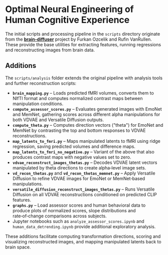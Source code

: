 # Optimal Neural Engineering of Human Cognitive Experience

The initial scripts and processing pipeline in the `scripts` directory originate from the [**brain-diffuser**](https://github.com/furkanozcelik/brain-diffuser) project by Furkan Ozcelik and Rufin VanRullen. These provide the base utilities for extracting features, running regressions and reconstructing images from brain data.

## Additions

The `scripts/analysis` folder extends the original pipeline with analysis tools and further reconstruction scripts:

- **`brain_mapping.py`** – Loads predicted fMRI volumes, converts them to NIfTI format and computes normalized contrast maps between manipulation conditions.
- **`compute_assessor_scores.py`** – Evaluates generated images with EmoNet and MemNet, gathering scores across different alpha manipulations for both VDVAE and Versatile Diffusion outputs.
- **`compute_theta.py`** – Computes direction vectors ("theta") for EmoNet and MemNet by contrasting the top and bottom responses to VDVAE reconstructions.
- **`map_latents_to_fmri.py`** – Maps manipulated latents to fMRI using ridge regression, saving predicted volumes and difference maps.
- **`map_latents_to_fmri_no_negative.py`** – Variant of the above that also produces contrast maps with negative values set to zero.
- **`vdvae_reconstruct_images_thetas.py`** – Decodes VDVAE latent vectors manipulated by theta directions to create alpha‑level image sets.
- **`vd_recon_thetas.py`** and **`vd_recon_thetas_memnet.py`** – Apply Versatile Diffusion to refine VDVAE images for EmoNet or MemNet‑based manipulations.
- **`versatile_diffusion_reconstruct_images_thetas.py`** – Runs Versatile Diffusion on all VDVAE reconstructions conditioned on predicted CLIP features.
- **`graphs.py`** – Load assessor scores and human behavioral data to produce plots of normalized scores, slope distributions and rate‑of‑change comparisons across subjects.
- Jupyter notebooks such as `analyze_assessor_scores.ipynb` and `human_data_detrending.ipynb` provide additional exploratory analysis.

These additions facilitate computing transformation directions, scoring and visualizing reconstructed images, and mapping manipulated latents back to brain space.
